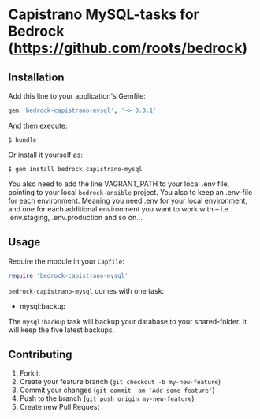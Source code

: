 # Capistrano MySQL-tasks for Bedrock (https://github.com/roots/bedrock)

## Installation

Add this line to your application's Gemfile:

```ruby
gem 'bedrock-capistrano-mysql', '~> 0.0.1'
```

And then execute:

    $ bundle

Or install it yourself as:

    $ gem install bedrock-capistrano-mysql

You also need to add the line VAGRANT_PATH to your local .env file, pointing to your local `bedrock-ansible` project. You also to keep an .env-file for each environment. Meaning you need .env for your local environment, and one for each additional environment you want to work with – i.e. .env.staging, .env.production and so on...

## Usage

Require the module in your `Capfile`:

```ruby
require 'bedrock-capistrano-mysql'
```

`bedrock-capistrano-mysql` comes with one task:

* mysql:backup

The `mysql:backup` task will backup your database to your shared-folder. It will keep the five latest backups.

## Contributing

1. Fork it
2. Create your feature branch (`git checkout -b my-new-feature`)
3. Commit your changes (`git commit -am 'Add some feature'`)
4. Push to the branch (`git push origin my-new-feature`)
5. Create new Pull Request
